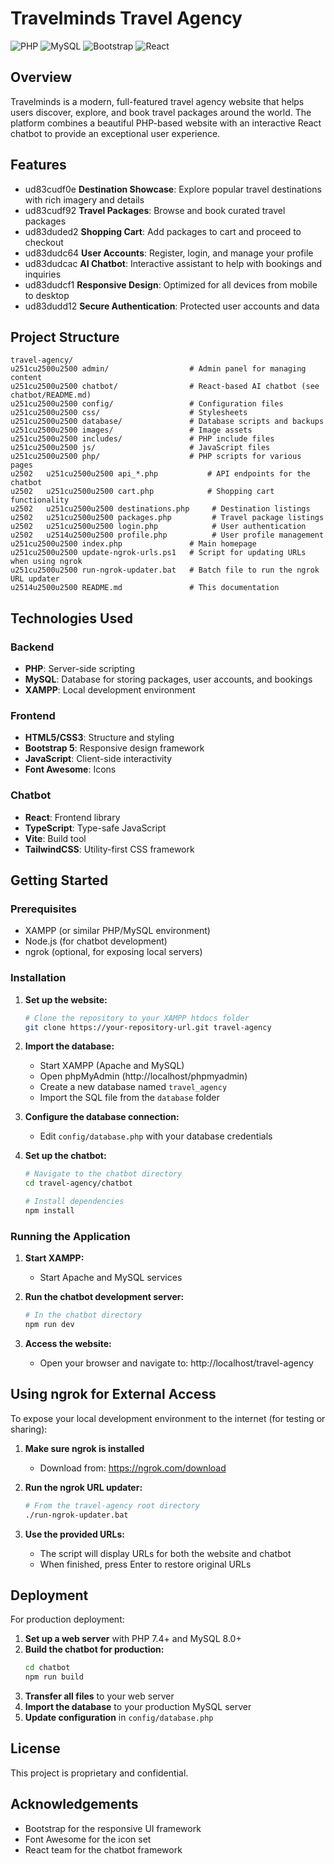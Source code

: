 # Travelminds Travel Agency

![PHP](https://img.shields.io/badge/PHP-7.4+-777BB4)
![MySQL](https://img.shields.io/badge/MySQL-8.0+-4479A1)
![Bootstrap](https://img.shields.io/badge/Bootstrap-5.3-7952B3)
![React](https://img.shields.io/badge/React_Chatbot-18.3.1-61DAFB)

## Overview

Travelminds is a modern, full-featured travel agency website that helps users discover, explore, and book travel packages around the world. The platform combines a beautiful PHP-based website with an interactive React chatbot to provide an exceptional user experience.

## Features

- ud83cudf0e **Destination Showcase**: Explore popular travel destinations with rich imagery and details
- ud83cudf92 **Travel Packages**: Browse and book curated travel packages
- ud83duded2 **Shopping Cart**: Add packages to cart and proceed to checkout
- ud83dudc64 **User Accounts**: Register, login, and manage your profile
- ud83dudcac **AI Chatbot**: Interactive assistant to help with bookings and inquiries
- ud83dudcf1 **Responsive Design**: Optimized for all devices from mobile to desktop
- ud83dudd12 **Secure Authentication**: Protected user accounts and data

## Project Structure

```
travel-agency/
u251cu2500u2500 admin/                  # Admin panel for managing content
u251cu2500u2500 chatbot/                # React-based AI chatbot (see chatbot/README.md)
u251cu2500u2500 config/                 # Configuration files
u251cu2500u2500 css/                    # Stylesheets
u251cu2500u2500 database/               # Database scripts and backups
u251cu2500u2500 images/                 # Image assets
u251cu2500u2500 includes/               # PHP include files
u251cu2500u2500 js/                     # JavaScript files
u251cu2500u2500 php/                    # PHP scripts for various pages
u2502   u251cu2500u2500 api_*.php           # API endpoints for the chatbot
u2502   u251cu2500u2500 cart.php            # Shopping cart functionality
u2502   u251cu2500u2500 destinations.php     # Destination listings
u2502   u251cu2500u2500 packages.php         # Travel package listings
u2502   u251cu2500u2500 login.php            # User authentication
u2502   u2514u2500u2500 profile.php          # User profile management
u251cu2500u2500 index.php               # Main homepage
u251cu2500u2500 update-ngrok-urls.ps1   # Script for updating URLs when using ngrok
u251cu2500u2500 run-ngrok-updater.bat   # Batch file to run the ngrok URL updater
u2514u2500u2500 README.md               # This documentation
```

## Technologies Used

### Backend
- **PHP**: Server-side scripting
- **MySQL**: Database for storing packages, user accounts, and bookings
- **XAMPP**: Local development environment

### Frontend
- **HTML5/CSS3**: Structure and styling
- **Bootstrap 5**: Responsive design framework
- **JavaScript**: Client-side interactivity
- **Font Awesome**: Icons

### Chatbot
- **React**: Frontend library
- **TypeScript**: Type-safe JavaScript
- **Vite**: Build tool
- **TailwindCSS**: Utility-first CSS framework

## Getting Started

### Prerequisites

- XAMPP (or similar PHP/MySQL environment)
- Node.js (for chatbot development)
- ngrok (optional, for exposing local servers)

### Installation

1. **Set up the website:**
   ```bash
   # Clone the repository to your XAMPP htdocs folder
   git clone https://your-repository-url.git travel-agency
   ```

2. **Import the database:**
   - Start XAMPP (Apache and MySQL)
   - Open phpMyAdmin (http://localhost/phpmyadmin)
   - Create a new database named `travel_agency`
   - Import the SQL file from the `database` folder

3. **Configure the database connection:**
   - Edit `config/database.php` with your database credentials

4. **Set up the chatbot:**
   ```bash
   # Navigate to the chatbot directory
   cd travel-agency/chatbot
   
   # Install dependencies
   npm install
   ```

### Running the Application

1. **Start XAMPP:**
   - Start Apache and MySQL services

2. **Run the chatbot development server:**
   ```bash
   # In the chatbot directory
   npm run dev
   ```

3. **Access the website:**
   - Open your browser and navigate to: http://localhost/travel-agency

## Using ngrok for External Access

To expose your local development environment to the internet (for testing or sharing):

1. **Make sure ngrok is installed**
   - Download from: https://ngrok.com/download

2. **Run the ngrok URL updater:**
   ```bash
   # From the travel-agency root directory
   ./run-ngrok-updater.bat
   ```

3. **Use the provided URLs:**
   - The script will display URLs for both the website and chatbot
   - When finished, press Enter to restore original URLs

## Deployment

For production deployment:

1. **Set up a web server** with PHP 7.4+ and MySQL 8.0+
2. **Build the chatbot for production:**
   ```bash
   cd chatbot
   npm run build
   ```
3. **Transfer all files** to your web server
4. **Import the database** to your production MySQL server
5. **Update configuration** in `config/database.php`

## License

This project is proprietary and confidential.

## Acknowledgements

- Bootstrap for the responsive UI framework
- Font Awesome for the icon set
- React team for the chatbot framework
